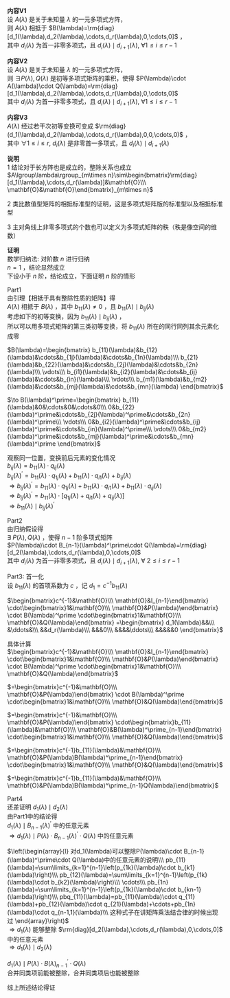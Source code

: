 **内容V1**  
设 $A(\lambda)$ 是关于未知量 $\lambda$ 的一元多项式方阵，  
则 $A(\lambda)$ 相抵于 $B(\lambda)=\rm{diag}[d_1(\lambda),d_2(\lambda),\cdots,d_r(\lambda),0,\cdots,0]$ ，  
其中 $d_i(\lambda)$ 为首一非零多项式，且 $d_i(\lambda)\mid d_{i+1}(\lambda),\ \forall 1\le i\le r-1$   
  
**内容V2**  
设 $A(\lambda)$ 是关于未知量 $\lambda$ 的一元多项式方阵，  
则 $\exists P(\lambda),Q(\lambda)$ 是初等多项式矩阵的乘积，使得 $P(\lambda)\cdot A(\lambda)\cdot Q(\lambda)=\rm{diag}[d_1(\lambda),d_2(\lambda),\cdots,d_r(\lambda),0,\cdots,0]$   
其中 $d_i(\lambda)$ 为首一非零多项式，且 $d_i(\lambda)\mid d_{i+1}(\lambda),\ \forall 1\le i\le r-1$   
  
**内容V3**  
 $A(\lambda)$ 经过若干次初等变换可变成 $\rm{diag}(d_1(\lambda),d_2(\lambda),\cdots,d_r(\lambda),0,0,\cdots,0)$ ，  
其中 $\forall 1\le i\le r,\ d_i(\lambda)$ 是非零首一多项式，且 $d_{i}(\lambda)\mid d_{i+1}(\lambda)$   
  
**说明**  
1 结论对于长方阵也是成立的，整除关系也成立  
 $A\lgroup\lambda\rgroup_{m\times n}\sim\begin{bmatrix}\rm{diag}[d_1(\lambda),\cdots,d_r(\lambda)]&\mathbf{O}\\\ \mathbf{O}&\mathbf{O}\end{bmatrix}_{m\times n}$   
  
2 类比数值型矩阵的相抵标准型的证明，这是多项式矩阵版的标准型以及相抵标准型  
  
3 主对角线上非零多项式的个数也可以定义为多项式矩阵的秩（秩是像空间的维数）  
  
**证明**  
数学归纳法: 对阶数 $n$ 进行归纳  
 $n=1$ ，结论显然成立  
下设小于 $n$ 阶，结论成立，下面证明 $n$ 阶的情形  
  
Part1  
由引理【相抵于具有整除性质的矩阵】得  
 $A(\lambda)$ 相抵于 $B(\lambda)$ ，其中 $b_{11}(\lambda)\neq0$ ，且 $b_{11}(\lambda)\mid b_{ij}(\lambda)$   
考虑如下的初等变换，因为 $b_{11}(\lambda)\mid b_{ij}(\lambda)$ ，  
所以可以用多项式矩阵的第三类初等变换，将 $b_{11}(\lambda)$ 所在的同行同列其余元素化成零  
  
 $B(\lambda)=\begin{bmatrix}  
b_{11}(\lambda)&b_{12}(\lambda)&\cdots&b_{1j}(\lambda)&\cdots&b_{1n}(\lambda)\\\  
b_{21}(\lambda)&b_{22}(\lambda)&\cdots&b_{2j}(\lambda)&\cdots&b_{2n}(\lambda)\\\   
\vdots\\\   
b_{i1}(\lambda)&b_{i2}(\lambda)&\cdots&b_{ij}(\lambda)&\cdots&b_{in}(\lambda)\\\   
\vdots\\\   
b_{m1}(\lambda)&b_{m2}(\lambda)&\cdots&b_{mj}(\lambda)&\cdots&b_{mn}(\lambda)  
\end{bmatrix}$   
  
 $\to B(\lambda)^\prime=\begin{bmatrix}  
b_{11}(\lambda)&0&\cdots&0&\cdots&0\\\  
0&b_{22}(\lambda)^\prime&\cdots&b_{2j}(\lambda)^\prime&\cdots&b_{2n}(\lambda)^\prime\\\   
\vdots\\\   
0&b_{i2}(\lambda)^\prime&\cdots&b_{ij}(\lambda)^\prime&\cdots&b_{in}(\lambda)^\prime\\\   
\vdots\\\  
0&b_{m2}(\lambda)^\prime&\cdots&b_{mj}(\lambda)^\prime&\cdots&b_{mn}(\lambda)^\prime  
\end{bmatrix}$   
  
观察同一位置，变换前后元素的变化情况  
 $b_{ij}(\lambda)=b_{11}(\lambda)\cdot q_{ij}(\lambda)$   
 $b_{ij}(\lambda)^\prime=b_{11}(\lambda)\cdot q_{1j}(\lambda)+b_{11}(\lambda)\cdot q_{i1}(\lambda)+b_{ij}(\lambda)$   
 $\Rightarrow b_{ij}(\lambda)^\prime=b_{11}(\lambda)\cdot q_{1j}(\lambda)+b_{11}(\lambda)\cdot q_{i1}(\lambda)+b_{11}(\lambda)\cdot q_{ij}(\lambda)$   
 $\Rightarrow b_{ij}(\lambda)^\prime=b_{11}(\lambda)\cdot[q_{1j}(\lambda)+q_{i1}(\lambda)+q_{ij}(\lambda)]$   
 $\Rightarrow b_{11}(\lambda)\mid b_{ij}(\lambda)^\prime$   
  
Part2  
由归纳假设得  
 $\exists\ P(\lambda), Q(\lambda)$ ，使得 $n-1$ 阶多项式矩阵  
 $P(\lambda)\cdot B_{n-1}(\lambda)^\prime\cdot Q(\lambda)=\rm{diag}[d_2(\lambda),\cdots,d_r(\lambda),0,\cdots,0]$   
其中 $d_i(\lambda)$ 为首一非零多项式，且 $d_i(\lambda)\mid d_{i+1}(\lambda),\ \forall\ 2\le i\le r-1$   
  
Part3: 首一化  
设 $b_{11}(\lambda)$ 的首项系数为 $c$ ，记 $d_1=c^{-1}b_{11}(\lambda)$   
  
 $\begin{bmatrix}c^{-1}&\mathbf{O}\\\ \mathbf{O}&I_{n-1}\end{bmatrix}  
\cdot\begin{bmatrix}1&\mathbf{O}\\\ \mathbf{O}&P(\lambda)\end{bmatrix}  
\cdot B(\lambda)^\prime  
\cdot\begin{bmatrix}1&\mathbf{O}\\\ \mathbf{O}&Q(\lambda)\end{bmatrix}  
=\begin{bmatrix}  
d_1(\lambda)&&\\\ &\ddots&\\\ &&d_r(\lambda)\\\ &&&0\\\ &&&&\ddots\\\ &&&&&0  
\end{bmatrix}$   
  
具体计算  
 $\begin{bmatrix}c^{-1}&\mathbf{O}\\\ \mathbf{O}&I_{n-1}\end{bmatrix}  
\cdot\begin{bmatrix}1&\mathbf{O}\\\ \mathbf{O}&P(\lambda)\end{bmatrix}  
\cdot B(\lambda)^\prime  
\cdot\begin{bmatrix}1&\mathbf{O}\\\ \mathbf{O}&Q(\lambda)\end{bmatrix}$   
  
 $=\begin{bmatrix}c^{-1}&\mathbf{O}\\\ \mathbf{O}&P(\lambda)\end{bmatrix}  
\cdot B(\lambda)^\prime  
\cdot\begin{bmatrix}1&\mathbf{O}\\\ \mathbf{O}&Q(\lambda)\end{bmatrix}$   
  
 $=\begin{bmatrix}c^{-1}&\mathbf{O}\\\ \mathbf{O}&P(\lambda)\end{bmatrix}  
\cdot\begin{bmatrix}b_{11}(\lambda)&\mathbf{O}\\\ \mathbf{O}&B(\lambda)^\prime_{n-1}\end{bmatrix}  
\cdot\begin{bmatrix}1&\mathbf{O}\\\ \mathbf{O}&Q(\lambda)\end{bmatrix}$   
  
 $=\begin{bmatrix}c^{-1}b_{11}(\lambda)&\mathbf{O}\\\ \mathbf{O}&P(\lambda)B(\lambda)^\prime_{n-1}\end{bmatrix}  
\cdot\begin{bmatrix}1&\mathbf{O}\\\ \mathbf{O}&Q(\lambda)\end{bmatrix}$   
  
 $=\begin{bmatrix}c^{-1}b_{11}(\lambda)&\mathbf{O}\\\ \mathbf{O}&P(\lambda)B(\lambda)^\prime_{n-1}Q(\lambda)\end{bmatrix}$   
  
Part4  
还差证明 $d_1(\lambda)\mid d_2(\lambda)$   
由Part1中的结论得  
 $d_1(\lambda)\mid B_{n-1}(\lambda)^\prime$ 中的任意元素  
 $\Rightarrow d_1(\lambda)\mid P(\lambda)\cdot B_{n-1}(\lambda)^\prime\cdot Q(\lambda)$ 中的任意元素  
  
 $\left(\begin{array}{l}  
对d_1(\lambda)可以整除P(\lambda)\cdot B_{n-1}(\lambda)^\prime\cdot Q(\lambda)中的任意元素的说明\\\   
pb_{11}(\lambda)=\sum\limits_{k=1}^{n-1}\left(p_{1k}(\lambda)\cdot b_{k1}(\lambda)\right)\\\   
pb_{12}(\lambda)=\sum\limits_{k=1}^{n-1}\left(p_{1k}(\lambda)\cdot b_{k2}(\lambda)\right)\\\   
\cdots\\\   
pb_{1n}(\lambda)=\sum\limits_{k=1}^{n-1}\left(p_{1k}(\lambda)\cdot b_{kn-1}(\lambda)\right)\\\   
pbq_{11}(\lambda)=pb_{11}(\lambda)\cdot q_{11}(\lambda)+pb_{12}(\lambda)\cdot q_{21}(\lambda)+\cdots+pb_{1n}(\lambda)\cdot q_{n-1,1}(\lambda)\\\   
这种式子在讲矩阵乘法结合律的时候出现过  
\end{array}\right)$   
 $\Rightarrow d_1(\lambda)$ 能够整除 $\rm{diag}[d_2(\lambda),\cdots,d_r(\lambda),0,\cdots,0]$ 中的任意元素  
 $\Rightarrow d_1(\lambda)\mid d_2(\lambda)$   
  
 $d_1(\lambda)\mid P(\lambda)\cdot B(\lambda)^\prime_{n-1}\cdot Q(\lambda)$   
合并同类项前能被整除，合并同类项后也能被整除  
  
综上所述结论得证  
  
